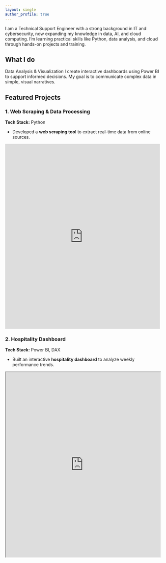 ```yaml
---
layout: single
author_profile: true
---
```

I am a Technical Support Engineer with a strong background in IT and cybersecurity, now expanding my knowledge in data, AI, and cloud computing. I’m learning practical skills like Python, data analysis, and cloud through hands-on projects and training. 


## What I do
Data Analysis & Visualization
I create interactive dashboards using Power BI to support informed decisions. My goal is to communicate complex data in simple, visual narratives.


## Featured Projects
### **1. Web Scraping & Data Processing**  
**Tech Stack:** Python 
- Developed a **web scraping tool** to extract real-time data from online sources. 
<iframe src="https://www.kaggle.com/embed/winniekiage/web-scraping-with-python?kernelSessionId=245060709" height="600px" style="margin: 0 auto; width: 100%; max-width: 950px;" frameborder="0" scrolling="auto" title="Web Scraping with Python"></iframe>

### **2. Hospitality Dashboard**  
**Tech Stack:** Power BI, DAX
- Built an interactive **hospitality dashboard** to analyze weekly performance trends.    
<iframe src="https://ibb.co/27QxbgCt" width="100%" height="600px"></iframe>
